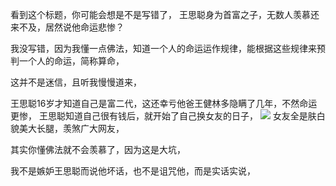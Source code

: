 看到这个标题，你可能会想是不是写错了，
王思聪身为首富之子，无数人羡慕还来不及，居然说他命运悲惨？

我没写错，因为我懂一点佛法，知道一个人的命运运作规律，能根据这些规律来预判一个人的命运，简称算命，

这并不是迷信，且听我慢慢道来，

王思聪16岁才知道自己是富二代，这还幸亏他爸王健林多隐瞒了几年，不然命运更惨，
王思聪知道自己很有钱后，就开始了自己换女友的日子，
![](images/21_105680.jpg)
女友全是肤白貌美大长腿，羡煞广大网友，

其实你懂佛法就不会羡慕了，因为这是大坑，




我不是嫉妒王思聪而说他坏话，也不是诅咒他，而是实话实说，